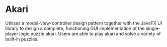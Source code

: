 # Akari

Utilizes a model-view-controller design pattern together with the JavaFX UI library to design a complete, functioning GUI implementation of the single-player logic puzzle akari. Users are able to play akari and solve a variety of built-in puzzles.
